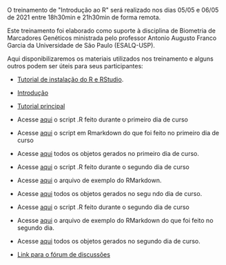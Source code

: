 
O treinamento de  "Introdução ao R" será realizado nos dias 05/05 e 06/05 de 2021 entre 18h30min e 21h30min de forma remota.

Este treinamento foi elaborado como suporte à disciplina de Biometria de Marcadores Genéticos ministrada pelo professor Antonio Augusto Franco Garcia da Universidade de São Paulo (ESALQ-USP).

Aqui disponibilizaremos os materiais utilizados nos treinamento e alguns outros podem ser úteis para seus participantes:

* [Tutorial de instalação do R e RStudio](https://cristianetaniguti.github.io/Workshop_genetica_esalq/CursoRBiometria_2021/Tutorial_instalacao.html).

* [Introdução](https://cristianetaniguti.github.io/Workshop_genetica_esalq/CursoRBiometria_2021/Introducao.pdf)

* [Tutorial principal](https://cristianetaniguti.github.io/Workshop_genetica_esalq/CursoRBiometria_2021/cursoR.html)

* Acesse [aqui](https://cristianetaniguti.github.io/Workshop_genetica_esalq/CursoRBiometria_2021/dia1.R) o script .R feito durante o primeiro dia de curso

* Acesse [aqui](https://cristianetaniguti.github.io/Workshop_genetica_esalq/CursoRBiometria_2021/dia1.Rmd) o script em Rmarkdown do que foi feito no primeiro dia de curso

* Acesse [aqui](https://cristianetaniguti.github.io/Workshop_genetica_esalq/CursoRBiometria_2021/dia1.RData) todos os objetos gerados no primeiro dia de curso.

* Acesse [aqui](https://cristianetaniguti.github.io/Workshop_genetica_esalq/CursoRBiometria_2021/dia2.R) o script .R feito durante o segundo dia de curso

* Acesse [aqui](https://cristianetaniguti.github.io/Workshop_genetica_esalq/CursoRBiometria_2021/dia2.Rmd) o arquivo de exemplo do RMarkdown.

* Acesse [aqui](https://cristianetaniguti.github.io/Workshop_genetica_esalq/CursoRBiometria_2021/dia2.RData) todos os objetos gerados no segu
ndo dia de curso.

* Acesse [aqui](https://cristianetaniguti.github.io/Workshop_genetica_esalq/CursoRBiometria_2021/dia2.R) o script .R feito durante o segundo dia de curso

* Acesse [aqui](https://cristianetaniguti.github.io/Workshop_genetica_esalq/CursoRBiometria_2021/dia2.Rmd) o arquivo de exemplo do RMarkdown do que foi feito no segundo dia.

* Acesse [aqui](https://cristianetaniguti.github.io/Workshop_genetica_esalq/CursoRBiometria_2021/dia2.RData) todos os objetos gerados no segundo dia de curso.

* [Link para o fórum de discussões](https://groups.google.com/u/1/g/biometria-de-marcadores-2021)



